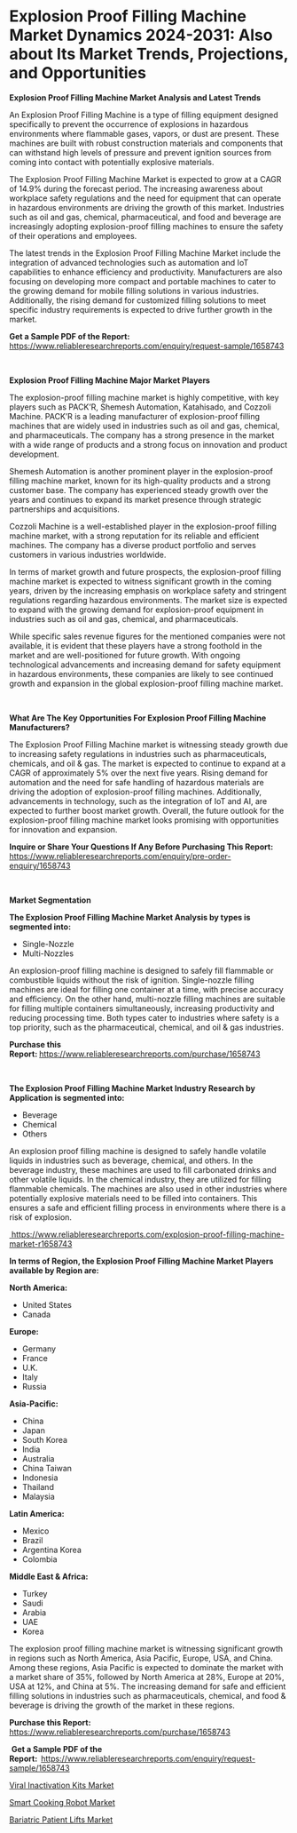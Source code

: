 <p><h1>Explosion Proof Filling Machine Market Dynamics 2024-2031: Also about Its Market Trends, Projections, and Opportunities</h1></p><p><strong>Explosion Proof Filling Machine Market Analysis and Latest Trends</strong></p>
<p><p>An Explosion Proof Filling Machine is a type of filling equipment designed specifically to prevent the occurrence of explosions in hazardous environments where flammable gases, vapors, or dust are present. These machines are built with robust construction materials and components that can withstand high levels of pressure and prevent ignition sources from coming into contact with potentially explosive materials.</p><p>The Explosion Proof Filling Machine Market is expected to grow at a CAGR of 14.9% during the forecast period. The increasing awareness about workplace safety regulations and the need for equipment that can operate in hazardous environments are driving the growth of this market. Industries such as oil and gas, chemical, pharmaceutical, and food and beverage are increasingly adopting explosion-proof filling machines to ensure the safety of their operations and employees.</p><p>The latest trends in the Explosion Proof Filling Machine Market include the integration of advanced technologies such as automation and IoT capabilities to enhance efficiency and productivity. Manufacturers are also focusing on developing more compact and portable machines to cater to the growing demand for mobile filling solutions in various industries. Additionally, the rising demand for customized filling solutions to meet specific industry requirements is expected to drive further growth in the market.</p></p>
<p><strong>Get a Sample PDF of the Report:&nbsp;</strong> <a href="https://www.reliableresearchreports.com/enquiry/request-sample/1658743">https://www.reliableresearchreports.com/enquiry/request-sample/1658743</a></p>
<p>&nbsp;</p>
<p><strong>Explosion Proof Filling Machine Major Market Players</strong></p>
<p><p>The explosion-proof filling machine market is highly competitive, with key players such as PACK’R, Shemesh Automation, Katahisado, and Cozzoli Machine. PACK’R is a leading manufacturer of explosion-proof filling machines that are widely used in industries such as oil and gas, chemical, and pharmaceuticals. The company has a strong presence in the market with a wide range of products and a strong focus on innovation and product development.</p><p>Shemesh Automation is another prominent player in the explosion-proof filling machine market, known for its high-quality products and a strong customer base. The company has experienced steady growth over the years and continues to expand its market presence through strategic partnerships and acquisitions.</p><p>Cozzoli Machine is a well-established player in the explosion-proof filling machine market, with a strong reputation for its reliable and efficient machines. The company has a diverse product portfolio and serves customers in various industries worldwide.</p><p>In terms of market growth and future prospects, the explosion-proof filling machine market is expected to witness significant growth in the coming years, driven by the increasing emphasis on workplace safety and stringent regulations regarding hazardous environments. The market size is expected to expand with the growing demand for explosion-proof equipment in industries such as oil and gas, chemical, and pharmaceuticals.</p><p>While specific sales revenue figures for the mentioned companies were not available, it is evident that these players have a strong foothold in the market and are well-positioned for future growth. With ongoing technological advancements and increasing demand for safety equipment in hazardous environments, these companies are likely to see continued growth and expansion in the global explosion-proof filling machine market.</p></p>
<p>&nbsp;</p>
<p><strong>What Are The Key Opportunities For Explosion Proof Filling Machine Manufacturers?</strong></p>
<p><p>The Explosion Proof Filling Machine market is witnessing steady growth due to increasing safety regulations in industries such as pharmaceuticals, chemicals, and oil & gas. The market is expected to continue to expand at a CAGR of approximately 5% over the next five years. Rising demand for automation and the need for safe handling of hazardous materials are driving the adoption of explosion-proof filling machines. Additionally, advancements in technology, such as the integration of IoT and AI, are expected to further boost market growth. Overall, the future outlook for the explosion-proof filling machine market looks promising with opportunities for innovation and expansion.</p></p>
<p><strong>Inquire or Share Your Questions If Any Before Purchasing This Report:</strong> <a href="https://www.reliableresearchreports.com/enquiry/pre-order-enquiry/1658743">https://www.reliableresearchreports.com/enquiry/pre-order-enquiry/1658743</a></p>
<p>&nbsp;</p>
<p><strong>Market Segmentation</strong></p>
<p><strong>The Explosion Proof Filling Machine Market Analysis by types is segmented into:</strong></p>
<p><ul><li>Single-Nozzle</li><li>Multi-Nozzles</li></ul></p>
<p><p>An explosion-proof filling machine is designed to safely fill flammable or combustible liquids without the risk of ignition. Single-nozzle filling machines are ideal for filling one container at a time, with precise accuracy and efficiency. On the other hand, multi-nozzle filling machines are suitable for filling multiple containers simultaneously, increasing productivity and reducing processing time. Both types cater to industries where safety is a top priority, such as the pharmaceutical, chemical, and oil & gas industries.</p></p>
<p><strong>Purchase this Report:&nbsp;</strong><a href="https://www.reliableresearchreports.com/purchase/1658743">https://www.reliableresearchreports.com/purchase/1658743</a></p>
<p>&nbsp;</p>
<p><strong>The Explosion Proof Filling Machine Market Industry Research by Application is segmented into:</strong></p>
<p><ul><li>Beverage</li><li>Chemical</li><li>Others</li></ul></p>
<p><p>An explosion proof filling machine is designed to safely handle volatile liquids in industries such as beverage, chemical, and others. In the beverage industry, these machines are used to fill carbonated drinks and other volatile liquids. In the chemical industry, they are utilized for filling flammable chemicals. The machines are also used in other industries where potentially explosive materials need to be filled into containers. This ensures a safe and efficient filling process in environments where there is a risk of explosion.</p></p>
<p><a href="https://www.reliableresearchreports.com/explosion-proof-filling-machine-market-r1658743">&nbsp;https://www.reliableresearchreports.com/explosion-proof-filling-machine-market-r1658743</a></p>
<p><strong>In terms of Region, the Explosion Proof Filling Machine Market Players available by Region are:</strong></p>
<p>
    <p> <strong> North America: </strong>
        <ul>
            <li>United States</li>
            <li>Canada</li>
        </ul>
        </p> 
    <p> <strong> Europe: </strong>
        <ul>
            <li>Germany</li>
            <li>France</li>
            <li>U.K.</li>
            <li>Italy</li>
            <li>Russia</li>
        </ul>
        </p> 
    <p> <strong> Asia-Pacific: </strong>
        <ul>
            <li>China</li>
            <li>Japan</li>
            <li>South Korea</li>
            <li>India</li>
            <li>Australia</li>
            <li>China Taiwan</li>
            <li>Indonesia</li>
            <li>Thailand</li>
            <li>Malaysia</li>
        </ul>
        </p> 
    <p> <strong> Latin America: </strong>
        <ul>
            <li>Mexico</li>
            <li>Brazil</li>
            <li>Argentina Korea</li>
            <li>Colombia</li>
        </ul>
        </p> 
    <p> <strong> Middle East & Africa: </strong>
        <ul>
            <li>Turkey</li>
            <li>Saudi</li>
            <li>Arabia</li>
            <li>UAE</li>
            <li>Korea</li>
        </ul>
    </p>
    </p>
<p><p>The explosion proof filling machine market is witnessing significant growth in regions such as North America, Asia Pacific, Europe, USA, and China. Among these regions, Asia Pacific is expected to dominate the market with a market share of 35%, followed by North America at 28%, Europe at 20%, USA at 12%, and China at 5%. The increasing demand for safe and efficient filling solutions in industries such as pharmaceuticals, chemical, and food & beverage is driving the growth of the market in these regions.</p></p>
<p><strong>Purchase this Report: </strong><a href="https://www.reliableresearchreports.com/purchase/1658743">https://www.reliableresearchreports.com/purchase/1658743</a></p>
<p>&nbsp;<strong>Get a Sample PDF of the Report:&nbsp;&nbsp;</strong><a href="https://www.reliableresearchreports.com/enquiry/request-sample/1658743">https://www.reliableresearchreports.com/enquiry/request-sample/1658743</a></p>
<p><strong></strong></p>
<p><p><a href="https://www.linkedin.com/pulse/viral-inactivation-kits-market-size-trends-complete-industry-mc6le?trackingId=JjvagkyH5qlMHK03jLhBuA%3D%3D">Viral Inactivation Kits Market</a></p><p><a href="https://github.com/vimar16th/Market-Research-Report-List-4/blob/main/smart-cooking-robot-market.md">Smart Cooking Robot Market</a></p><p><a href="https://www.linkedin.com/pulse/bariatric-patient-lifts-market-size-reveals-best-marketing-8zcae?trackingId=%2FqAgPzUeyGESSGT24FS41A%3D%3D">Bariatric Patient Lifts Market</a></p></p>